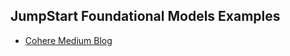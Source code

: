 ## JumpStart Foundational Models Examples

- [Cohere Medium Blog](https://towardsdatascience.com/deploying-cohere-language-models-on-amazon-sagemaker-23a3f79639b1)

